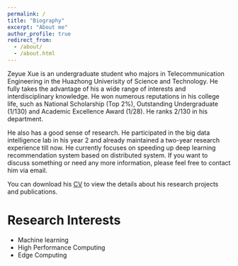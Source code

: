 ```yaml
---
permalink: /
title: "Biography"
excerpt: "About me"
author_profile: true
redirect_from: 
  - /about/
  - /about.html
---
```


Zeyue Xue is an undergraduate student who majors in Telecommunication Engineering in the Huazhong Univerisity of Science and Technology. He fully takes the advantage of his a wide range of interests and interdisciplinary knowledge. He won numerous reputations in his college life, such as National Scholarship (Top 2%), Outstanding Undergraduate (1/130) and Academic Excellence Award (1/28). He ranks 2/130 in his department. 

He also has a good sense of research. He participated in the big data intelligence lab in his year 2 and already maintained a two-year research experience till now. He currently focuses on speeding up deep learning recommendation system based on distributed system. If you want to discuss something or need any more information, please feel free to contact him via email.

You can download his [CV](http://xuezeyue.github.io/files/resume.pdf) to view the details about his research projects and publications.  

Research Interests
======
  * Machine learning
  * High Performance Computing
  * Edge Computing

